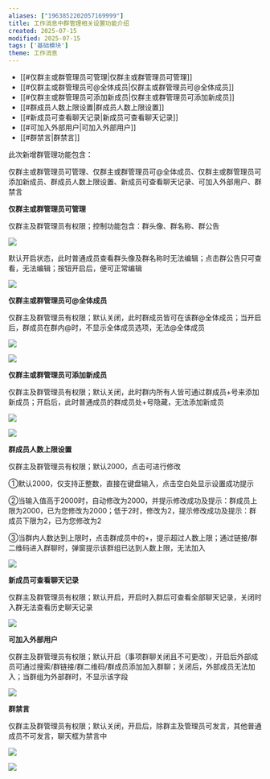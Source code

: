```yaml
---
aliases: ["1963852202057169999"]
title: 工作消息中群管理相关设置功能介绍
created: 2025-07-15
modified: 2025-07-15
tags: ['基础模块']
theme: 工作消息
---
```


- [[#仅群主或群管理员可管理|仅群主或群管理员可管理]]
- [[#仅群主或群管理员可@全体成员|仅群主或群管理员可@全体成员]]
- [[#仅群主或群管理员可添加新成员|仅群主或群管理员可添加新成员]]
- [[#群成员人数上限设置|群成员人数上限设置]]
- [[#新成员可查看聊天记录|新成员可查看聊天记录]]
- [[#可加入外部用户|可加入外部用户]]
- [[#群禁言|群禁言]]

此次新增群管理功能包含：

仅群主或群管理员可管理、仅群主或群管理员可@全体成员、仅群主或群管理员可添加新成员、群成员人数上限设置、新成员可查看聊天记录、可加入外部用户、群禁言

**仅群主或群管理员可管理**

仅群主及群管理员有权限；控制功能包含：群头像、群名称、群公告

![](7bda13a730124489567f22e2c597a68a.jpg)

默认开启状态，此时普通成员查看群头像及群名称时无法编辑；点击群公告只可查看，无法编辑；按钮开启后，便可正常编辑

![](fff471d27cc4e123115ee765e1cdaee4.jpg)

**仅群主或群管理员可@全体成员**

仅群主及群管理员有权限；默认关闭，此时群成员皆可在该群@全体成员；当开启后，群成员在群内@时，不显示全体成员选项，无法@全体成员

**![](b31da4ee8e1bb5df45f9007ac40fa1b2.jpg)**

**![](1658bf4aac8591011f299829f3f9916b.jpg)**

**仅群主或群管理员可添加新成员**

仅群主及群管理员有权限；默认关闭，此时群内所有人皆可通过群成员+号来添加新成员；开启后，此时普通成员的群成员处+号隐藏，无法添加新成员

![](fb9121f55a026a19b9241097bafca624.jpg)

![](6a763a50d734b25c147b9cace188107c.jpg)

**群成员人数上限设置**

仅群主及群管理员有权限；默认2000，点击可进行修改

①默认2000，仅支持正整数，直接在键盘输入，点击空白处显示设置成功提示

②当输入值高于2000时，自动修改为2000，并提示修改成功及提示：群成员上限为2000，已为您修改为2000；低于2时，修改为2，提示修改成功及提示：群成员下限为2，已为您修改为2

③当群内人数达到上限时，点击群成员中的+，提示超过人数上限；通过链接/群二维码进入群聊时，弹窗提示该群组已达到人数上限，无法加入

**![](58b25ab1bff83d393a6a3662580273ed.jpg)**

**新成员可查看聊天记录**

仅群主及群管理员有权限；默认开启，开启时入群后可查看全部聊天记录，关闭时入群无法查看历史聊天记录

**![](ed5c196bba618a3db9fc70647c43452b.jpg)**

**可加入外部用户**

仅群主及群管理员有权限；默认开启（事项群聊关闭且不可更改），开启后外部成员可通过搜索/群链接/群二维码/群成员添加加入群聊；关闭后，外部成员无法加入；当群组为外部群时，不显示该字段

![](18af5b6b9bff81934030dfd9888fa068.jpg)

**群禁言**

仅群主及群管理员有权限；默认关闭，开启后，除群主及管理员可发言，其他普通成员不可发言，聊天框为禁言中

![](e868213354b7cb843c35127849a11f7b.jpg)

![](0c61c990cb352b59f5a3e720e5f3d07c.jpg)